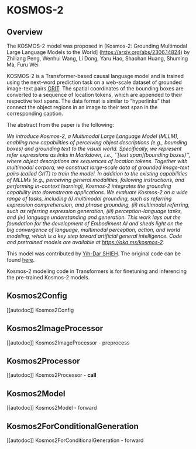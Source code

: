 <!--Copyright 2023 The HuggingFace Team. All rights reserved.

Licensed under the Apache License, Version 2.0 (the "License"); you may not use this file except in compliance with
the License. You may obtain a copy of the License at

http://www.apache.org/licenses/LICENSE-2.0

Unless required by applicable law or agreed to in writing, software distributed under the License is distributed on
an "AS IS" BASIS, WITHOUT WARRANTIES OR CONDITIONS OF ANY KIND, either express or implied. See the License for the
specific language governing permissions and limitations under the License.

⚠️ Note that this file is in Markdown but contain specific syntax for our doc-builder (similar to MDX) that may not be
rendered properly in your Markdown viewer.

-->

# KOSMOS-2

## Overview

The KOSMOS-2 model was proposed in [Kosmos-2: Grounding Multimodal Large Language Models to the World]
(https://arxiv.org/abs/2306.14824) by Zhiliang Peng, Wenhui Wang, Li Dong, Yaru Hao, Shaohan Huang, Shuming Ma, Furu Wei

KOSMOS-2 is a Transformer-based causal language model and is trained using the next-word prediction task on a web-scale
dataset of grounded image-text pairs [GRIT](https://huggingface.co/datasets/zzliang/GRIT). The spatial coordinates of the
bounding boxes are converted to a sequence of location tokens, which are appended to their respective text spans. The
data format is similar to “hyperlinks” that connect the object regions in an image to their text span in the
corresponding caption.

The abstract from the paper is the following:

*We introduce Kosmos-2, a Multimodal Large Language Model (MLLM), enabling new capabilities of perceiving object descriptions (e.g., bounding boxes) and grounding text to the visual world. Specifically, we represent refer expressions as links in Markdown, i.e., ``[text span](bounding boxes)'', where object descriptions are sequences of location tokens. Together with multimodal corpora, we construct large-scale data of grounded image-text pairs (called GrIT) to train the model. In addition to the existing capabilities of MLLMs (e.g., perceiving general modalities, following instructions, and performing in-context learning), Kosmos-2 integrates the grounding capability into downstream applications. We evaluate Kosmos-2 on a wide range of tasks, including (i) multimodal grounding, such as referring expression comprehension, and phrase grounding, (ii) multimodal referring, such as referring expression generation, (iii) perception-language tasks, and (iv) language understanding and generation. This work lays out the foundation for the development of Embodiment AI and sheds light on the big convergence of language, multimodal perception, action, and world modeling, which is a key step toward artificial general intelligence. Code and pretrained models are available at https://aka.ms/kosmos-2.*

This model was contributed by [Yih-Dar SHIEH](https://huggingface.co/ydshieh). The original code can be found [here](https://github.com/microsoft/unilm/tree/master/kosmos-2).


<Tip warning={true}>

Kosmos-2 modeling code in Transformers is for finetuning and inferencing the pre-trained Kosmos-2 models.

</Tip>


## Kosmos2Config

[[autodoc]] Kosmos2Config

## Kosmos2ImageProcessor

[[autodoc]] Kosmos2ImageProcessor
    - preprocess

## Kosmos2Processor

[[autodoc]] Kosmos2Processor
    - __call__

## Kosmos2Model

[[autodoc]] Kosmos2Model
    - forward

## Kosmos2ForConditionalGeneration

[[autodoc]] Kosmos2ForConditionalGeneration
    - forward
